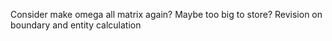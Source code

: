 Consider make omega all matrix again? Maybe too big to store?
Revision on boundary and entity calculation